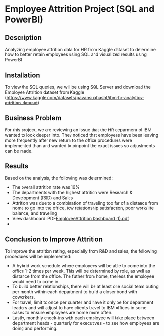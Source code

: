 # Employee Attrition Project (SQL and PowerBI)

## Description
Analyzing employee attrition data for HR from Kaggle dataset to determine how to better retain employees using SQL and visualized results using PowerBI

## Installation

To view the SQL queries, we will be using SQL Server and download the Employee Attrition dataset from Kaggle (https://www.kaggle.com/datasets/pavansubhasht/ibm-hr-analytics-attrition-dataset)  

## Business Problem
For this project, we are reviewing an issue that the HR deparment of IBM wanted to look deeper into. They noticed that employees have been leaving more frequently after new return to the office procedures were implemented than and wanted to pinpoint the exact issues so adjustments can be made. 

## Results
Based on the analysis, the following was determined:
  - The overall attrition rate was 16%
  - The departments with the highest attrition were Research & Development (R&D) and Sales
  - Attrition was due to a combination of traveling too far of a distance from home to go into the office, low relationship satisfaction, poor work/life balance, and traveling
  - View dashboard:  PDF[EmployeeAttrition Dashboard (1).pdf](https://github.com/MalcolmQSmith/EmployeeAttrition/files/12554502/EmployeeAttrition.Dashboard.1.pdf)
  -                   


## Conclusion to Improve Attrition
To improve the attrition rating, especially from R&D and sales, the following procedures will be implemented:
  - A hybrid work schedule where employees will be able to come into the office 1-2 times per week. This will be determined by role, as well as distance from the office. The futher from home, the less the employee would need to come in.
  - To build better relationships, there will be at least one social team outing per month         within each department to build a closer bond with coworkers.
  - For travel, limit to once per quarter and have it only be for department leaders and will adjust to have clients travel to IBM offices in some cases to ensure employees are home more often.
  - Lastly, monthly check-ins with each employee will take place between department heads - quarterly for executives - to see how employees are doing and performing.

